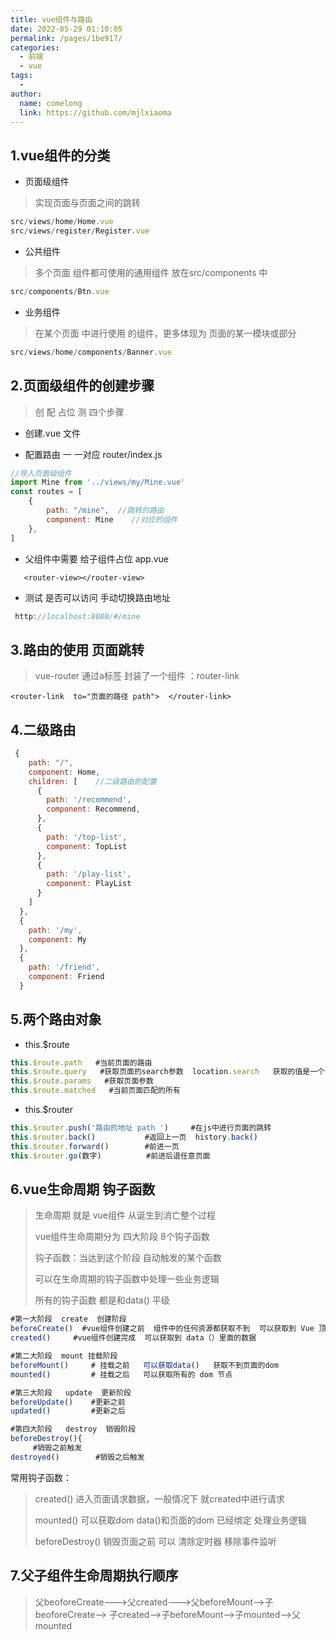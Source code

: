 ```yaml
---
title: vue组件与路由
date: 2022-05-29 01:10:05
permalink: /pages/1be917/
categories:
  - 前端
  - vue
tags:
  - 
author: 
  name: comelong
  link: https://github.com/mjlxiaoma
---
```




## 1.vue组件的分类

- 页面级组件  

> 实现页面与页面之间的跳转    

```js
src/views/home/Home.vue
src/views/register/Register.vue
```

- 公共组件

> 多个页面 组件都可使用的通用组件   放在src/components 中

```js
src/components/Btn.vue
```

- 业务组件

> 在某个页面 中进行使用 的组件，更多体现为 页面的某一模块或部分  

```js
src/views/home/components/Banner.vue
```



## 2.页面级组件的创建步骤

> 创  配  占位  测   四个步骤

- 创建.vue 文件

- 配置路由 一 一对应    router/index.js

```js
//导入页面级组件
import Mine from '../views/my/Mine.vue'
const routes = [
    {
        path: "/mine",  //跳转的路由
        component: Mine    //对应的组件
  	},
]
```

- 父组件中需要 给子组件占位    app.vue

```vue
   <router-view></router-view>
```

- 测试 是否可以访问   手动切换路由地址   

```js
 http://localhost:8080/#/mine
```



## 3.路由的使用 页面跳转

> vue-router     通过a标签    封装了一个组件  ：router-link

```vue
<router-link  to="页面的路径 path">  </router-link>
```



## 4.二级路由

```js
 {
    path: "/",
    component: Home,
    children: [    //二级路由的配置
      {
        path: '/recommend',
        component: Recommend,
      },
      {
        path: '/top-list',
        component: TopList
      },
      {
        path: '/play-list',
        component: PlayList
      }
    ]
  },
  {
    path: '/my',
    component: My
  },
  {
    path: '/friend',
    component: Friend
  }
```

## 5.两个路由对象

- this.$route  

```js
this.$route.path   #当前页面的路由
this.$route.query   #获取页面的search参数  location.search   获取的值是一个对象
this.$route.params   #获取页面参数
this.$route.matched   #当前页面匹配的所有
```

- this.$router  

```js
this.$router.push('路由的地址 path ')     #在js中进行页面的跳转
this.$router.back()           #返回上一页  history.back()
this.$router.forward()        #前进一页
this.$router.go(数字)          #前进后退任意页面
```



## 6.vue生命周期 钩子函数

> 生命周期 就是 vue组件 从诞生到消亡整个过程
>
> vue组件生命周期分为 四大阶段  8个钩子函数
>
> 钩子函数：当达到这个阶段 自动触发的某个函数
>
> 可以在生命周期的钩子函数中处理一些业务逻辑
>
> 所有的钩子函数 都是和data() 平级

```js
#第一大阶段  create  创建阶段
beforeCreate()  #vue组件创建之前  组件中的任何资源都获取不到  可以获取到 Vue 顶级实例
created()     #vue组件创建完成  可以获取到 data（）里面的数据  

#第二大阶段  mount 挂载阶段
beforeMount()     # 挂载之前   可以获取data()   获取不到页面的dom
mounted()         # 挂载之后   可以获取所有的 dom 节点  

#第三大阶段   update  更新阶段
beforeUpdate()    #更新之前  
updated()         #更新之后   

#第四大阶段   destroy  销毁阶段
beforeDestroy(){
     #销毁之前触发
destroyed()        #销毁之后触发

```

常用钩子函数：

> created()   进入页面请求数据，一般情况下 就created中进行请求
>
> mounted()  可以获取dom  data()和页面的dom 已经绑定  处理业务逻辑
>
> beforeDestroy()   销毁页面之前 可以 清除定时器  移除事件监听

## 7.父子组件生命周期执行顺序

>父beoforeCreate--->父created--->父beforeMount-->子beoforeCreate--> 子created-->子beforeMount-->子mounted-->父mounted